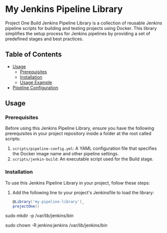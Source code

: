 # My Jenkins Pipeline Library

Project One Build Jenkins Pipeline Library is a collection of reusable Jenkins pipeline scripts for building and testing projects using Docker. This library simplifies the setup process for Jenkins pipelines by providing a set of predefined stages and best practices.

## Table of Contents

- [Usage](#usage)
  - [Prerequisites](#prerequisites)
  - [Installation](#installation)
  - [Usage Example](#usage-example)
- [Pipeline Configuration](#pipeline-configuration)


## Usage

### Prerequisites

Before using this Jenkins Pipeline Library, ensure you have the following prerequisites in your project repository inside a folder at the root called scripts:

1. `scripts/pipeline-config.yml`: A YAML configuration file that specifies the Docker image name and other pipeline settings.
2. `scripts/jenkin-build`: An executable script used for the Build stage.

### Installation

To use this Jenkins Pipeline Library in your project, follow these steps:

1. Add the following line to your project's Jenkinsfile to load the library:

   ```groovy
   @Library('my-pipeline-library')_
   projectOne()
    ```

sudo mkdir -p /var/lib/jenkins/bin

sudo chown -R jenkins:jenkins /var/lib/jenkins/bin

